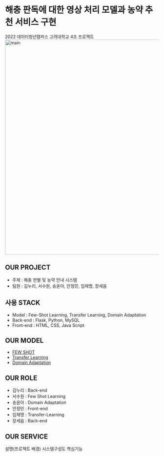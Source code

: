 # 해충 판독에 대한 영상 처리 모델과 농약 추천 서비스 구현
2022 데이터청년캠퍼스 고려대학교 4조 프로젝트
<img width="706" alt="main" src="https://user-images.githubusercontent.com/101931446/186851768-403404ce-58e5-4457-a0e7-6d31b49fd5d0.png">

## OUR PROJECT 
- 주제 : 해충 판별 및 농약 안내 시스템
- 팀원 : 김누리, 서수원, 송윤아, 안정민, 임채명, 장세음 

## 사용 STACK
- Model : Few-Shot Learning, Transfer Learning, Domain Adaptation
- Back-end : Flask, Python, MySQL
- Front-end : HTML, CSS, Java Script

## OUR MODEL 
- [FEW SHOT](https://github.com/DYC4/farm-protector/blob/main/models/few-shot.ipynb)  
- [Transfer Learning](https://github.com/DYC4/farm-protector/blob/main/models/transfer-learning.ipynb)
- [Domain Adaptation](https://github.com/DYC4/farm-protector/blob/main/models/DA.ipynb)

## OUR ROLE
- 김누리 : Back-end
- 서수원 : Few Shot Learning
- 송윤아 : Domain Adaptation
- 안정민 : Front-end
- 임채명 : Transfer-Learning
- 장세음 : Back-end

## OUR SERVICE

설명(프로젝트 배경)
시스템구성도
핵심기능


